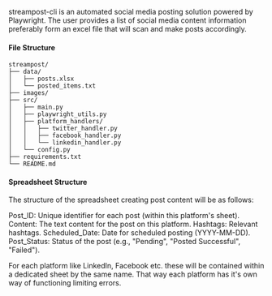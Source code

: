 streampost-cli is an automated social media posting solution powered by Playwright. The user provides a list of social media content information preferably form an excel file that will scan and make posts accordingly. 

#### File Structure
```
streampost/
├── data/
│   ├── posts.xlsx
│   └── posted_items.txt
├── images/
├── src/
│   ├── main.py
│   ├── playwright_utils.py
│   ├── platform_handlers/
│   │   ├── twitter_handler.py
│   │   ├── facebook_handler.py
│   │   └── linkedin_handler.py
│   └── config.py
├── requirements.txt
└── README.md
```


#### Spreadsheet Structure
The structure of the spreadsheet creating post content will be as follows:

Post_ID: Unique identifier for each post (within this platform's sheet).
Content: The text content for the post on this platform.
Hashtags: Relevant hashtags.
Scheduled_Date: Date for scheduled posting (YYYY-MM-DD).
Post_Status: Status of the post (e.g., "Pending", "Posted Successful", "Failed").

For each platform like LinkedIn, Facebook etc. these will be contained within a dedicated sheet by the same name. That way each platform has it's own way of functioning limiting errors.